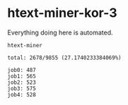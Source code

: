 # htext-miner-kor-3

Everything doing here is automated.

```
htext-miner

total: 2678/9855 (27.1740233384069%)

job0: 487
job1: 565
job2: 523
job3: 575
job4: 528
```